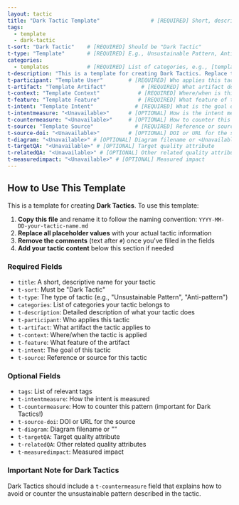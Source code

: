 ```yaml
---
layout: tactic
title: "Dark Tactic Template"                # [REQUIRED] Short, descriptive name for the tactic
tags: 
  - template
  - dark-tactic
t-sort: "Dark Tactic"    # [REQUIRED] Should be "Dark Tactic"
t-type: "Template"       # [REQUIRED] E.g., Unsustainable Pattern, Anti-pattern
categories: 
  - templates            # [REQUIRED] List of categories, e.g., [templates]
t-description: "This is a template for creating Dark Tactics. Replace this description with what your tactic does."        # [REQUIRED] What does this tactic do?
t-participant: "Template User"        # [REQUIRED] Who applies this tactic?
t-artifact: "Template Artifact"           # [REQUIRED] What artifact does this tactic apply to?
t-context: "Template Context"            # [REQUIRED] Where/when is this tactic applied?
t-feature: "Template Feature"            # [REQUIRED] What feature of the artifact?
t-intent: "Template Intent"             # [REQUIRED] What is the goal of this tactic?
t-intentmeasure: "<Unavailable>"      # [OPTIONAL] How is the intent measured?
t-countermeasure: "<Unavailable>"     # [OPTIONAL] How to counter this pattern?
t-source: "Template Source"             # [REQUIRED] Reference or source
t-source-doi: "<Unavailable>"         # [OPTIONAL] DOI or URL for the source
t-diagram: "<Unavailable>" # [OPTIONAL] Diagram filename or <Unavailable>
t-targetQA: "<Unavailable>" # [OPTIONAL] Target quality attribute
t-relatedQA: "<Unavailable>" # [OPTIONAL] Other related quality attributes
t-measuredimpact: "<Unavailable>" # [OPTIONAL] Measured impact
---
```


## How to Use This Template

This is a template for creating **Dark Tactics**. To use this template:

1. **Copy this file** and rename it to follow the naming convention: `YYYY-MM-DD-your-tactic-name.md`
2. **Replace all placeholder values** with your actual tactic information
3. **Remove the comments** (text after `#`) once you've filled in the fields
4. **Add your tactic content** below this section if needed

### Required Fields
- `title`: A short, descriptive name for your tactic
- `t-sort`: Must be "Dark Tactic" 
- `t-type`: The type of tactic (e.g., "Unsustainable Pattern", "Anti-pattern")
- `categories`: List of categories your tactic belongs to
- `t-description`: Detailed description of what your tactic does
- `t-participant`: Who applies this tactic
- `t-artifact`: What artifact the tactic applies to
- `t-context`: Where/when the tactic is applied
- `t-feature`: What feature of the artifact
- `t-intent`: The goal of this tactic
- `t-source`: Reference or source for this tactic

### Optional Fields
- `tags`: List of relevant tags
- `t-intentmeasure`: How the intent is measured
- `t-countermeasure`: How to counter this pattern (important for Dark Tactics!)
- `t-source-doi`: DOI or URL for the source
- `t-diagram`: Diagram filename or "<Unavailable>"
- `t-targetQA`: Target quality attribute
- `t-relatedQA`: Other related quality attributes
- `t-measuredimpact`: Measured impact

### Important Note for Dark Tactics
Dark Tactics should include a `t-countermeasure` field that explains how to avoid or counter the unsustainable pattern described in the tactic.